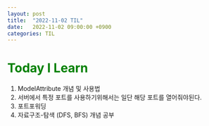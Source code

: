 ```yaml
---
layout: post
title:  "2022-11-02 TIL"
date:   2022-11-02 09:00:00 +0900
categories: TIL
---
```


<span style="color:green"> Today I Learn  </span>
=====================================================

1. ModelAttribute 개념 및 사용법
2. 서버에서 특정 포트를 사용하기위해서는 일단 해당 포트를 열어줘야된다.
3. 포트포워딩
4. 자료구조-탐색 (DFS, BFS) 개념 공부





